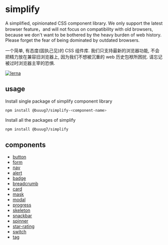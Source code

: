 # simplify

A simplified, opinionated CSS component library. We only support the latest browser feature，and will not focus on compatibility with old browsers, because we don't want to be bothered by the heavy burden of web history. Please forget the fear of being dominated by outdated browsers.

一个简单, 有态度(固执己见)的 CSS 组件库. 我们只支持最新的浏览器功能, 不会把精力放在兼容旧浏览器上, 因为我们不想被沉重的 web 历史包袱所困扰. 请忘记被过时浏览器主宰的恐惧.

[![lerna](https://img.shields.io/badge/maintained%20with-lerna-cc00ff.svg)](https://lerna.js.org/)

## usage

Install single package of simplify component library

```bash
npm install @buuug7/simplify-<component-name>
```

Install all the packages of simplify

```bash
npm install @buuug7/simplify
```

## components

- [button](./packages/button/README.md)
- [form](./packages/form/README.md)
- [nav](./packages/nav/README.md)
- [alert](./packages/alert/README.md)
- [badge](./packages/badge/README.md)
- [breadcrumb](./packages/breadcrumb/README.md)
- [card](./packages/card/README.md)
- [mask](./packages/mask/README.md)
- [modal](./packages/modal/README.md)
- [progress](./packages/progress/README.md)
- [skeleton](./packages/skeleton/README.md)
- [snackbar](./packages/snackbar/README.md)
- [spinner](./packages/spinner/README.md)
- [star-rating](./packages/star-rating/README.md)
- [switch](./packages/switch/README.md)
- [tag](./packages/tag/README.md)
